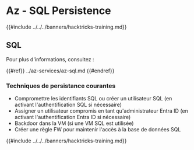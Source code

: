 # Az - SQL Persistence

{{#include ../../../banners/hacktricks-training.md}}

## SQL

Pour plus d'informations, consultez :

{{#ref}}
../az-services/az-sql.md
{{#endref}}

### Techniques de persistance courantes

- Compromettre les identifiants SQL ou créer un utilisateur SQL (en activant l'authentification SQL si nécessaire)
- Assigner un utilisateur compromis en tant qu'administrateur Entra ID (en activant l'authentification Entra ID si nécessaire)
- Backdoor dans la VM (si une VM SQL est utilisée)
- Créer une règle FW pour maintenir l'accès à la base de données SQL

{{#include ../../../banners/hacktricks-training.md}}
